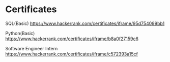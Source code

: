 # Certificates




SQL(Basic)
https://www.hackerrank.com/certificates/iframe/95d754099bb1

Python(Basic)
https://www.hackerrank.com/certificates/iframe/b8a0f27159c6


Software Engineer Intern
https://www.hackerrank.com/certificates/iframe/c572393a15cf
